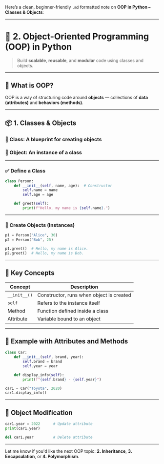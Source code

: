 Here’s a clean, beginner-friendly `.md` formatted note on **OOP in Python – Classes & Objects**:

---

# 🧱 **2. Object-Oriented Programming (OOP) in Python**

> Build **scalable**, **reusable**, and **modular** code using classes and objects.

---

## 🧠 What is OOP?

OOP is a way of structuring code around **objects** — collections of **data (attributes)** and **behaviors (methods)**.

---

## 📦 **1. Classes & Objects**

### 🔹 Class: A blueprint for creating objects

### 🔹 Object: An instance of a class

---

### ✅ Define a Class

```python
class Person:
    def __init__(self, name, age):  # Constructor
        self.name = name
        self.age = age

    def greet(self):
        print(f"Hello, my name is {self.name}.")
```

---

### 🧪 Create Objects (Instances)

```python
p1 = Person("Alice", 30)
p2 = Person("Bob", 25)

p1.greet()  # Hello, my name is Alice.
p2.greet()  # Hello, my name is Bob.
```

---

## 🔑 Key Concepts

| Concept      | Description                              |
| ------------ | ---------------------------------------- |
| `__init__()` | Constructor, runs when object is created |
| `self`       | Refers to the instance itself            |
| Method       | Function defined inside a class          |
| Attribute    | Variable bound to an object              |

---

## 💬 Example with Attributes and Methods

```python
class Car:
    def __init__(self, brand, year):
        self.brand = brand
        self.year = year

    def display_info(self):
        print(f"{self.brand} - {self.year}")

car1 = Car("Toyota", 2020)
car1.display_info()
```

---

## 🔧 Object Modification

```python
car1.year = 2022      # Update attribute
print(car1.year)

del car1.year         # Delete attribute
```

---

Let me know if you'd like the next OOP topic:
**2. Inheritance**, **3. Encapsulation**, or **4. Polymorphism**.
